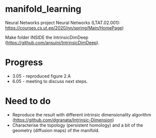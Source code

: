 # manifold_learning
 Neural Networks project Neural Networks (LTAT.02.001): https://courses.cs.ut.ee/2020/nn/spring/Main/HomePage)

Make folder INSIDE the IntrinsicDimDeep (https://github.com/ansuini/IntrinsicDimDeep).

# Progress
- 3.05 - reproduced figure 2.A
- 6.05 - meeting to discuss next steps.

# Need to do
- Reproduce the result with different intrinsic dimensionality algorithm (https://github.com/dgranata/Intrinsic-Dimension)
- Characterise the topology (persistent homology) and a bit of the geometry (diffusion maps) of the manifold.
